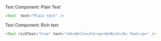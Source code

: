 Text Component: Plain Text

```js
<Text  text="Plain text" />
```

Text Component: Rich text

```js
<Text richText="true" text="<h1>Hello</h1><p><b>Rich</b> Text</p>" />
```